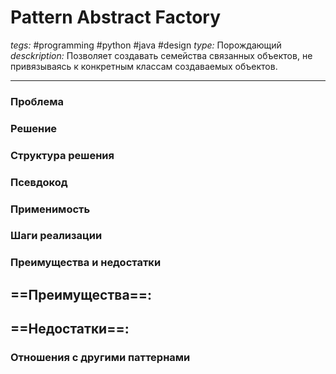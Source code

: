 # Pattern Abstract Factory
*tegs:* #programming #python #java #design 
*type:* Порождающий
*desckription:* Позволяет создавать семейства связанных объектов, не
привязываясь к конкретным классам создаваемых объектов.

---
### Проблема


### Решение


### Структура решения

	
### Псевдокод


### Применимость


### Шаги реализации


### Преимущества и недостатки
==Преимущества==:
- 

==Недостатки==:
- 

### Отношения с другими паттернами 
